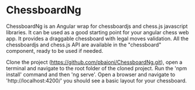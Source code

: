 # ChessboardNg

ChessboardNg is an Angular wrap for chessboardjs and chess.js javascript libraries. It can be used as a good starting point for your angular chess web app. It provides a draggable chessboard with legal moves validation. All the chessboardjs and chess.js API are available in the "chessboard" component, ready to be used if needed.

Clone the project (https://github.com/pbaioni/ChessboardNg.git), open a terminal and navigate to the root folder of the cloned project. Run the 'npm install' command and then 'ng serve'. Open a browser and navigate to 'http://localhost:4200/' you should see a basic layout for your chessboard.



